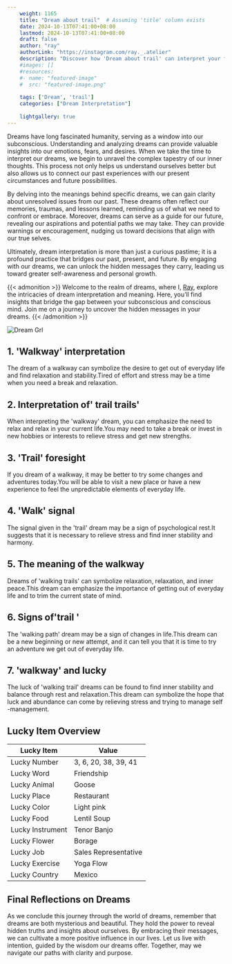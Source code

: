```yaml
---
    weight: 1165
    title: "Dream about trail"  # Assuming 'title' column exists
    date: 2024-10-13T07:41:00+08:00
    lastmod: 2024-10-13T07:41:00+08:00
    draft: false
    author: "ray"
    authorLink: "https://instagram.com/ray._.atelier"
    description: "Discover how 'Dream about trail' can interpret your future and uncover its significant meanings in your life."
    #images: []
    #resources:
    #- name: "featured-image"
    #  src: "featured-image.png"
    
    tags: ['Dream', 'trail']
    categories: ["Dream Interpretation"]
    
    lightgallery: true
---
```

    
Dreams have long fascinated humanity, serving as a window into our subconscious. Understanding and analyzing dreams can provide valuable insights into our emotions, fears, and desires. When we take the time to interpret our dreams, we begin to unravel the complex tapestry of our inner thoughts. This process not only helps us understand ourselves better but also allows us to connect our past experiences with our present circumstances and future possibilities.

By delving into the meanings behind specific dreams, we can gain clarity about unresolved issues from our past. These dreams often reflect our memories, traumas, and lessons learned, reminding us of what we need to confront or embrace. Moreover, dreams can serve as a guide for our future, revealing our aspirations and potential paths we may take. They can provide warnings or encouragement, nudging us toward decisions that align with our true selves.

Ultimately, dream interpretation is more than just a curious pastime; it is a profound practice that bridges our past, present, and future. By engaging with our dreams, we can unlock the hidden messages they carry, leading us toward greater self-awareness and personal growth.

{{< admonition >}}
Welcome to the realm of dreams, where I, [Ray](https://instagram.com/ray._.atelier), explore the intricacies of dream interpretation and meaning. Here, you’ll find insights that bridge the gap between your subconscious and conscious mind. Join me on a journey to uncover the hidden messages in your dreams.
{{< /admonition >}}

![Dream Grl](https://cdn.pixabay.com/photo/2017/11/02/03/35/gothic-2910057_1280.jpg "Dream Grl")

## 1. 'Walkway' interpretation
The dream of a walkway can symbolize the desire to get out of everyday life and find relaxation and stability.Tired of effort and stress may be a time when you need a break and relaxation.

## 2. Interpretation of' trail trails'
When interpreting the 'walkway' dream, you can emphasize the need to relax and relax in your current life.You may need to take a break or invest in new hobbies or interests to relieve stress and get new strengths.

## 3. 'Trail' foresight
If you dream of a walkway, it may be better to try some changes and adventures today.You will be able to visit a new place or have a new experience to feel the unpredictable elements of everyday life.

## 4. 'Walk' signal
The signal given in the 'trail' dream may be a sign of psychological rest.It suggests that it is necessary to relieve stress and find inner stability and harmony.

## 5. The meaning of the walkway
Dreams of 'walking trails' can symbolize relaxation, relaxation, and inner peace.This dream can emphasize the importance of getting out of everyday life and to trim the current state of mind.

## 6. Signs of'trail '
The 'walking path' dream may be a sign of changes in life.This dream can be a new beginning or new attempt, and it can tell you that it is time to try an adventure we get out of everyday life.

## 7. 'walkway' and lucky
The luck of 'walking trail' dreams can be found to find inner stability and balance through rest and relaxation.This dream can symbolize the hope that luck and abundance can come by relieving stress and trying to manage self -management.

## Lucky Item Overview
| Lucky Item          | Value              |
|---------------|--------------------|
| Lucky Number        | 3, 6, 20, 38, 39, 41  |
| Lucky Word          | Friendship |
| Lucky Animal        | Goose |
| Lucky Place         | Restaurant     |
| Lucky Color         | Light pink     |
| Lucky Food          | Lentil Soup      |
| Lucky Instrument    | Tenor Banjo |
| Lucky Flower        | Borage    |
| Lucky Job           | Sales Representative       |
| Lucky Exercise      | Yoga Flow  |
| Lucky Country       | Mexico    |


##  Final Reflections on Dreams

As we conclude this journey through the world of dreams, remember that dreams are both mysterious and beautiful. They hold the power to reveal hidden truths and insights about ourselves. By embracing their messages, we can cultivate a more positive influence in our lives. Let us live with intention, guided by the wisdom our dreams offer. Together, may we navigate our paths with clarity and purpose.
